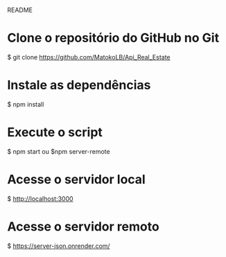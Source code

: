 README
# Clone o repositório do GitHub no Git
$ git clone <https://github.com/MatokoLB/Api_Real_Estate>

# Instale as dependências
$ npm install

# Execute o script
$ npm start ou $npm server-remote

# Acesse o servidor local
$ <http://localhost:3000>

# Acesse o servidor remoto
$ <https://server-json.onrender.com/>